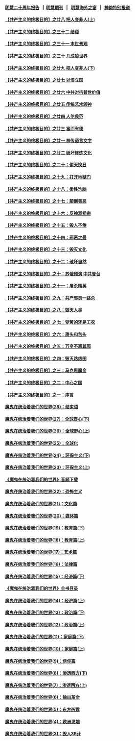 #### [明慧二十周年报告](https://github.com/gfw-breaker/mh-reports/blob/master/README.md?t=07200300) &nbsp;&nbsp;|&nbsp;&nbsp;[明慧期刊](https://github.com/gfw-breaker/mh-qikan) &nbsp;&nbsp;|&nbsp;&nbsp; [明慧海外之窗](https://github.com/gfw-breaker/mh-news/blob/master/README.md?t=07200300) &nbsp;&nbsp;|&nbsp;&nbsp; [神韵特别报道](https://github.com/gfw-breaker/mh-news/blob/master/shenyun.md?t=07200300) 

#### [【共产主义的终极目的】之廿八 把人变非人(上)](../pages/nsc422/n11340492.md?t=07200300) 

#### [【共产主义的终极目的】之三十二 结语](../pages/nsc422/n11360535.md?t=07200300) 

#### [【共产主义的终极目的】之三十一 末世景观](../pages/nsc422/n11351129.md?t=07200300) 

#### [【共产主义的终极目的】之三十 几成狼世界](../pages/nsc422/n11348280.md?t=07200300) 

#### [【共产主义的终极目的】之廿九 把人变非人(下)](../pages/nsc422/n11344140.md?t=07200300) 

#### [【共产主义的终极目的】之廿七 以恨立国](../pages/nsc422/n11336944.md?t=07200300) 

#### [【共产主义的终极目的】之廿六 中共对抗普世价值](../pages/nsc422/n11324785.md?t=07200300) 

#### [【共产主义的终极目的】之廿五 传统艺术颂神](../pages/nsc422/n11296396.md?t=07200300) 

#### [【共产主义的终极目的】之廿四 人伦典范](../pages/nsc422/n11296397.md?t=07200300) 

#### [【共产主义的终极目的】之廿三 富而有德](../pages/nsc422/n11283598.md?t=07200300) 

#### [【共产主义的终极目的】之廿一 神传语言文字](../pages/nsc422/n11263265.md?t=07200300) 

#### [【共产主义的终极目的】之廿二 破坏修炼文化](../pages/nsc422/n11245728.md?t=07200300) 

#### [【共产主义的终极目的】之二十：偷天换日](../pages/nsc422/n11238846.md?t=07200300) 

#### [【共产主义的终极目的】之十九：打开地狱门](../pages/nsc422/n11206376.md?t=07200300) 

#### [【共产主义的终极目的】之十八：柔性洗脑](../pages/nsc422/n11199994.md?t=07200300) 

#### [【共产主义的终极目的】之十七：颠倒善恶](../pages/nsc422/n11179782.md?t=07200300) 

#### [【共产主义的终极目的】之十六：反神骂祖宗](../pages/nsc422/n11166798.md?t=07200300) 

#### [【共产主义的终极目的】之十五：毁人不倦](../pages/nsc422/n11166792.md?t=07200300) 

#### [【共产主义的终极目的】之十四：邪恶之最](../pages/nsc422/n11150249.md?t=07200300) 

#### [【共产主义的终极目的】之十三：毁灭文化](../pages/nsc422/n11135227.md?t=07200300) 

#### [【共产主义的终极目的】之十二：破坏自然](../pages/nsc422/n11135214.md?t=07200300) 

#### [【共产主义的终极目的】之十：苏俄预演 中共登台](../pages/nsc422/n11118424.md?t=07200300) 

#### [【共产主义的终极目的】之十一：屠杀精英](../pages/nsc422/n11118442.md?t=07200300) 

#### [【共产主义的终极目的】之九：共产邪灵一路杀](../pages/nsc422/n11114139.md?t=07200300) 

#### [【共产主义的终极目的】之八：毁灭人类](../pages/nsc422/n11108503.md?t=07200300) 

#### [【共产主义的终极目的】之七：受苦的还是工农](../pages/nsc422/n11101809.md?t=07200300) 

#### [【共产主义的终极目的】之六：甜头和苦头](../pages/nsc422/n11096971.md?t=07200300) 

#### [【共产主义的终极目的】之五：万变不离其邪](../pages/nsc422/n11091285.md?t=07200300) 

#### [【共产主义的终极目的】之四：毁灭路线图](../pages/nsc422/n11086284.md?t=07200300) 

#### [【共产主义的终极目的】之三：马克思魔变](../pages/nsc422/n11061941.md?t=07200300) 

#### [【共产主义的终极目的】之二：中心之国](../pages/nsc422/n11047728.md?t=07200300) 

#### [【共产主义的终极目的】之一：序言](../pages/nsc422/n11086077.md?t=07200300) 

#### [魔鬼在统治着我们的世界(28)：结束语](../pages/nsc422/n10936246.md?t=07200300) 

#### [魔鬼在统治着我们的世界(27)：全球野心(下)](../pages/nsc422/n10928319.md?t=07200300) 

#### [魔鬼在统治着我们的世界(26)：全球野心(上)](../pages/nsc422/n10900318.md?t=07200300) 

#### [魔鬼在统治着我们的世界(25)：全球化](../pages/nsc422/n10788205.md?t=07200300) 

#### [魔鬼在统治着我们的世界(24)：环保主义(下)](../pages/nsc422/n10695307.md?t=07200300) 

#### [魔鬼在统治着我们的世界(23)：环保主义(上)](../pages/nsc422/n10688613.md?t=07200300) 

#### [《魔鬼在统治着我们的世界》音频下载](../pages/nsc422/n10635553.md?t=07200300) 

#### [魔鬼在统治着我们的世界(22)：恐怖主义](../pages/nsc422/n10614727.md?t=07200300) 

#### [魔鬼在统治着我们的世界(21)：文化篇](../pages/nsc422/n10597706.md?t=07200300) 

#### [魔鬼在统治着我们的世界(20)：媒体篇](../pages/nsc422/n10586579.md?t=07200300) 

#### [魔鬼在统治着我们的世界(19)：教育篇(下)](../pages/nsc422/n10564808.md?t=07200300) 

#### [魔鬼在统治着我们的世界(18)：教育篇(上)](../pages/nsc422/n10526970.md?t=07200300) 

#### [魔鬼在统治着我们的世界(17)：艺术篇](../pages/nsc422/n10499093.md?t=07200300) 

#### [魔鬼在统治着我们的世界(16)：法律篇](../pages/nsc422/n10485969.md?t=07200300) 

#### [魔鬼在统治着我们的世界(15)：经济篇(下)](../pages/nsc422/n10469975.md?t=07200300) 

#### [《魔鬼在统治着我们的世界》全书目录](../pages/nsc422/n10464261.md?t=07200300) 

#### [魔鬼在统治着我们的世界(14)：经济篇(上)](../pages/nsc422/n10457370.md?t=07200300) 

#### [魔鬼在统治着我们的世界(13)：政治篇(下)](../pages/nsc422/n10448270.md?t=07200300) 

#### [魔鬼在统治着我们的世界(12)：政治篇(上)](../pages/nsc422/n10444576.md?t=07200300) 

#### [魔鬼在统治着我们的世界(11)：家庭篇(下)](../pages/nsc422/n10440961.md?t=07200300) 

#### [魔鬼在统治着我们的世界(10)：家庭篇(上)](../pages/nsc422/n10435448.md?t=07200300) 

#### [魔鬼在统治着我们的世界(9)：信仰篇](../pages/nsc422/n10432159.md?t=07200300) 

#### [魔鬼在统治着我们的世界(8)：渗透西方(下)](../pages/nsc422/n10429603.md?t=07200300) 

#### [魔鬼在统治着我们的世界(7)：渗透西方(上)](../pages/nsc422/n10426013.md?t=07200300) 

#### [魔鬼在统治着我们的世界(6)：输出革命](../pages/nsc422/n10421536.md?t=07200300) 

#### [魔鬼在统治着我们的世界(5)：东方杀戮](../pages/nsc422/n10417707.md?t=07200300) 

#### [魔鬼在统治着我们的世界(4)：欧洲发端](../pages/nsc422/n10414890.md?t=07200300) 

#### [魔鬼在统治着我们的世界(3)：毁人36计](../pages/nsc422/n10411583.md?t=07200300) 

